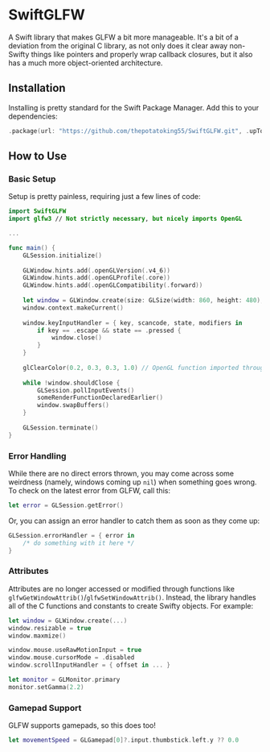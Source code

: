 # SwiftGLFW

A Swift library that makes GLFW a bit more manageable. It's a bit of a deviation from the original C library, as not only does it clear away non-Swifty things like pointers and properly wrap callback closures, but it also has a much more object-oriented architecture.

## Installation

Installing is pretty standard for the Swift Package Manager. Add this to your dependencies:

```swift
.package(url: "https://github.com/thepotatoking55/SwiftGLFW.git", .upToNextMajor(from: "3.3.4"))
```
    
## How to Use

### Basic Setup

Setup is pretty painless, requiring just a few lines of code:

```swift
import SwiftGLFW
import glfw3 // Not strictly necessary, but nicely imports OpenGL

...

func main() {
    GLSession.initialize()
    
    GLWindow.hints.add(.openGLVersion(.v4_6))
    GLWindow.hints.add(.openGLProfile(.core))
    GLWindow.hints.add(.openGLCompatibility(.forward))
    
    let window = GLWindow.create(size: GLSize(width: 860, height: 480), title: "SwiftGLFW")
    window.context.makeCurrent()
    
    window.keyInputHandler = { key, scancode, state, modifiers in
        if key == .escape && state == .pressed {
            window.close()
        }
    }
    
    glClearColor(0.2, 0.3, 0.3, 1.0) // OpenGL function imported through glfw3
    
    while !window.shouldClose {
        GLSession.pollInputEvents()
        someRenderFunctionDeclaredEarlier()
        window.swapBuffers()
    }
    
    GLSession.terminate()
}
```

### Error Handling

While there are no direct errors thrown, you may come across some weirdness (namely, windows coming up `nil`) when something goes wrong. To check on the latest error from GLFW, call this:

```swift
let error = GLSession.getError()
```

Or, you can assign an error handler to catch them as soon as they come up:

```swift
GLSession.errorHandler = { error in
    /* do something with it here */
}
```
    
### Attributes

Attributes are no longer accessed or modified through functions like `glfwGetWindowAttrib()`/`glfwSetWindowAttrib()`. Instead, the library handles all of the C functions and constants to create Swifty objects. For example:
    
```swift
let window = GLWindow.create(...)
window.resizable = true
window.maxmize()

window.mouse.useRawMotionInput = true
window.mouse.cursorMode = .disabled
window.scrollInputHandler = { offset in ... }

let monitor = GLMonitor.primary
monitor.setGamma(2.2)
```
    
### Gamepad Support

GLFW supports gamepads, so this does too!

```swift
let movementSpeed = GLGamepad[0]?.input.thumbstick.left.y ?? 0.0
```
